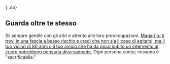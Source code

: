 {:.do}
## Guarda oltre te stesso

Sii sempre gentile con gli altri e attento alle loro preoccupazioni. [Magari tu ti trovi in una fascia a basso rischio e credi che non sia il caso di agitarsi, ma il tuo vicino di 80 anni o il tuo amico che ha da poco subito un intervento al cuore potrebbero pensarla diversamente.](https://twitter.com/kakape/status/1235318985429782532) Ogni persona conta; nessuno è "sacrificabile."
